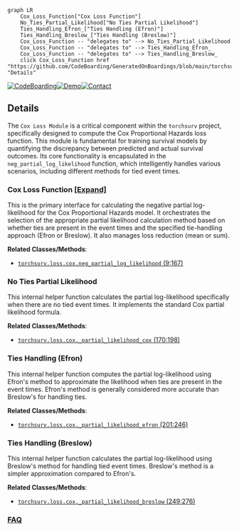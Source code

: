 ```mermaid
graph LR
    Cox_Loss_Function["Cox Loss Function"]
    No_Ties_Partial_Likelihood["No Ties Partial Likelihood"]
    Ties_Handling_Efron_["Ties Handling (Efron)"]
    Ties_Handling_Breslow_["Ties Handling (Breslow)"]
    Cox_Loss_Function -- "delegates to" --> No_Ties_Partial_Likelihood
    Cox_Loss_Function -- "delegates to" --> Ties_Handling_Efron_
    Cox_Loss_Function -- "delegates to" --> Ties_Handling_Breslow_
    click Cox_Loss_Function href "https://github.com/CodeBoarding/GeneratedOnBoardings/blob/main/torchsurv/Cox_Loss_Function.md" "Details"
```

[![CodeBoarding](https://img.shields.io/badge/Generated%20by-CodeBoarding-9cf?style=flat-square)](https://github.com/CodeBoarding/GeneratedOnBoardings)[![Demo](https://img.shields.io/badge/Try%20our-Demo-blue?style=flat-square)](https://www.codeboarding.org/demo)[![Contact](https://img.shields.io/badge/Contact%20us%20-%20contact@codeboarding.org-lightgrey?style=flat-square)](mailto:contact@codeboarding.org)

## Details

The `Cox Loss Module` is a critical component within the `torchsurv` project, specifically designed to compute the Cox Proportional Hazards loss function. This module is fundamental for training survival models by quantifying the discrepancy between predicted and actual survival outcomes. Its core functionality is encapsulated in the `neg_partial_log_likelihood` function, which intelligently handles various scenarios, including different methods for tied event times.

### Cox Loss Function [[Expand]](./Cox_Loss_Function.md)
This is the primary interface for calculating the negative partial log-likelihood for the Cox Proportional Hazards model. It orchestrates the selection of the appropriate partial likelihood calculation method based on whether ties are present in the event times and the specified tie-handling approach (Efron or Breslow). It also manages loss reduction (mean or sum).


**Related Classes/Methods**:

- <a href="https://github.com/Novartis/torchsurv/src/torchsurv/loss/cox.py#L9-L167" target="_blank" rel="noopener noreferrer">`torchsurv.loss.cox.neg_partial_log_likelihood` (9:167)</a>


### No Ties Partial Likelihood
This internal helper function calculates the partial log-likelihood specifically when there are no tied event times. It implements the standard Cox partial likelihood formula.


**Related Classes/Methods**:

- <a href="https://github.com/Novartis/torchsurv/src/torchsurv/loss/cox.py#L170-L198" target="_blank" rel="noopener noreferrer">`torchsurv.loss.cox._partial_likelihood_cox` (170:198)</a>


### Ties Handling (Efron)
This internal helper function computes the partial log-likelihood using Efron's method to approximate the likelihood when ties are present in the event times. Efron's method is generally considered more accurate than Breslow's for handling ties.


**Related Classes/Methods**:

- <a href="https://github.com/Novartis/torchsurv/src/torchsurv/loss/cox.py#L201-L246" target="_blank" rel="noopener noreferrer">`torchsurv.loss.cox._partial_likelihood_efron` (201:246)</a>


### Ties Handling (Breslow)
This internal helper function calculates the partial log-likelihood using Breslow's method for handling tied event times. Breslow's method is a simpler approximation compared to Efron's.


**Related Classes/Methods**:

- <a href="https://github.com/Novartis/torchsurv/src/torchsurv/loss/cox.py#L249-L276" target="_blank" rel="noopener noreferrer">`torchsurv.loss.cox._partial_likelihood_breslow` (249:276)</a>




### [FAQ](https://github.com/CodeBoarding/GeneratedOnBoardings/tree/main?tab=readme-ov-file#faq)